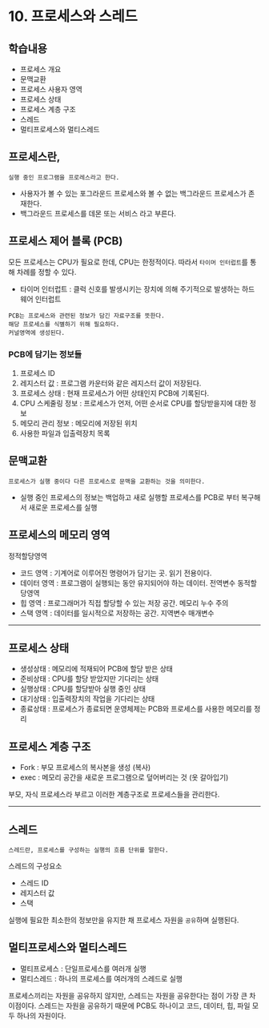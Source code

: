 # 10. 프로세스와 스레드

## 학습내용
- 프로세스 개요
- 문맥교환
- 프로세스 사용자 영역
- 프로세스 상태
- 프로세스 계층 구조
- 스레드
- 멀티프로세스와 멀티스레드


## 프로세스란,
```
실행 중인 프로그램을 프로레스라고 한다.
```
- 사용자가 볼 수 있는 포그라운드 프로세스와 볼 수 없는 백그라운드 프로세스가 존재한다.
- 백그라운드 프로세스를 데몬 또는 서비스 라고 부른다.

## 프로세스 제어 블록 (PCB)
모든 프로세스는 CPU가 필요로 한데, CPU는 한정적이다.
따라서 `타이머 인터럽트`를 통해 차례를 정할 수 있다.
- 타이머 인터럽트 : 클럭 신호를 발생시키는 장치에 의해 주기적으로 발생하는 하드웨어 인터럽트

```
PCB는 프로세스와 관련된 정보가 담긴 자료구조를 뜻한다.
해당 프로세스를 식별하기 위해 필요하다.
커널영역에 생성된다.
```

### PCB에 담기는 정보들
1. 프로세스 ID
2. 레지스터 값 : 프로그램 카운터와 같은 레지스터 값이 저장된다.
3. 프로세스 상태 : 현재 프로세스가 어떤 상태인지 PCB에 기록된다.
4. CPU 스케줄링 정보 : 프로세스가 언저, 어떤 순서로 CPU를 할당받을지에 대한 정보
5. 메모리 관리 정보 : 메모리에 저장된 위치
6. 사용한 파일과 입출력장치 목록

## 문맥교환 
```
프로세스가 실행 중이다 다른 프로세스로 문맥을 교환하는 것을 의미한다.
```

- 실행 중인 프로세스의 정보는 백업하고 새로 실행할 프로세스를 PCB로 부터 복구해서 새로운 프로세스를 실행

## 프로세스의 메모리 영역
정적할당영역 
- 코드 영역 : 기계어로 이루어진 명령어가 담기는 곳. 읽기 전용이다.
- 데이터 영역 : 프로그램이 실행되는 동안 유지되어야 하는 데이터. 전역변수
동적할당영역
- 힙 영역 : 프로그래머가 직접 할당할 수 있는 저장 공간. 메모리 누수 주의
- 스택 영역 : 데이터를 일시적으로 저장하는 공간. 지역변수 매개변수

---

## 프로세스 상태
- 생성상태 : 메모리에 적재되어 PCB에 할당 받은 상태
- 준비상태 : CPU를 할당 받았지만 기다리는 상태
- 실행상태 : CPU를 할당받아 실행 중인 상태
- 대기상태 : 입출력장치의 작업을 기다리는 상태
- 종료상태 : 프로세스가 종료되면 운영체제는 PCB와 프로세스를 사용한 메모리를 정리 

## 프로세스 계층 구조
- Fork : 부모 프로세스의 복사본을 생성 (복사)
- exec : 메모리 공간을 새로운 프로그램으로 덮어버리는 것 (옷 갈아입기)

부모, 자식 프로세스라 부르고 이러한 계층구조로 프로세스들을 관리한다.

---

## 스레드 
```
스레드란, 프로세스를 구성하는 실행의 흐름 단위를 말한다.
``` 

스레드의 구성요소
- 스레드 ID
- 레지스터 값
- 스택 

실행에 필요한 최소한의 정보만을 유지한 채 프로세스 자원을 `공유`하며 실행된다.

## 멀티프로세스와 멀티스레드
- 멀티프로세스 : 단일프로세스를 여러개 실행
- 멀티스레드 : 하나의 프로세스를 여러개의 스레드로 실행

프로세스끼리는 자원을 공유하지 않지만, 스레드는 자원을 공유한다는 점이 가장 큰 차이점이다.
스레드는 자원을 공유하기 때문에 PCB도 하나이고 코드, 데이터, 힙, 파일 모두 하나의 자원이다.
